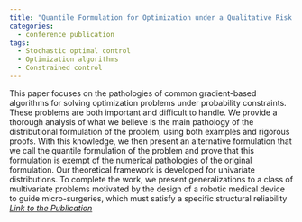 ```yaml
---
title: "Quantile Formulation for Optimization under a Qualitative Risk Constraint"
categories:
  - conference publication
tags:
  - Stochastic optimal control 
  - Optimization algorithms 
  - Constrained control
---
```


This paper focuses on the pathologies of common gradient-based algorithms for solving optimization problems under probability constraints. These problems are both important and difficult to handle. We provide a thorough analysis of what we believe is the main pathology of the distributional formulation of the problem, using both examples and rigorous proofs. With this knowledge, we then present an alternative formulation that we call the quantile formulation of the problem and prove that this formulation is exempt of the numerical pathologies of the original formulation. Our theoretical framework is developed for univariate distributions. To complete the work, we present generalizations to a class of multivariate problems motivated by the design of a robotic medical device to guide micro-surgeries, which must satisfy a specific structural reliability
<cite><a href="https://ieeexplore.ieee.org/document/9992955">Link to the Publication</a></cite>
